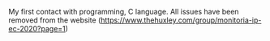 My first contact with programming, C language.
All issues have been removed from the website (https://www.thehuxley.com/group/monitoria-ip-ec-2020?page=1)
